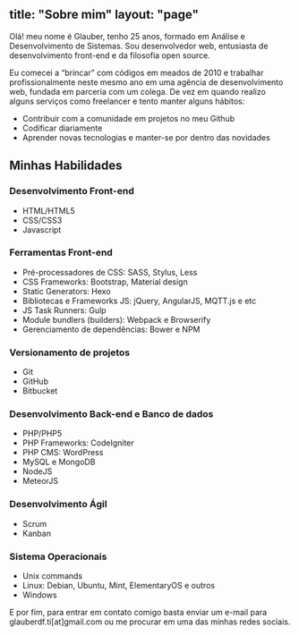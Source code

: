title: "Sobre mim"
layout: "page"
---

Olá! meu nome é Glauber, tenho 25 anos, formado em Análise e Desenvolvimento de Sistemas. Sou desenvolvedor web, entusiasta de desenvolvimento front-end e da filosofia open source.

Eu comecei a “brincar” com códigos em meados de 2010 e trabalhar profissionalmente neste mesmo ano em uma agência de desenvolvimento web, fundada em parceria com um colega. De vez em quando realizo alguns serviços como freelancer e tento manter alguns hábitos:

* Contribuir com a comunidade em projetos no meu Github
* Codificar diariamente
* Aprender novas tecnologias e manter-se por dentro das novidades

## Minhas Habilidades

### Desenvolvimento Front-end

* HTML/HTML5
* CSS/CSS3
* Javascript

### Ferramentas Front-end

* Pré-processadores de CSS: SASS, Stylus, Less
* CSS Frameworks: Bootstrap, Material design
* Static Generators: Hexo
* Bibliotecas e Frameworks JS: jQuery, AngularJS, MQTT.js e etc
* JS Task Runners: Gulp
* Module bundlers (builders): Webpack e Browserify
* Gerenciamento de dependências: Bower e NPM

### Versionamento de projetos

* Git
* GitHub
* Bitbucket

### Desenvolvimento Back-end e Banco de dados

* PHP/PHP5
* PHP Frameworks: CodeIgniter
* PHP CMS: WordPress
* MySQL e MongoDB
* NodeJS
* MeteorJS

### Desenvolvimento Ágil

* Scrum
* Kanban

### Sistema Operacionais

* Unix commands
* Linux: Debian, Ubuntu, Mint, ElementaryOS e outros
* Windows

E por fim, para entrar em contato comigo basta enviar um e-mail para glauberdf.ti[at]gmail.com ou me procurar em uma das minhas redes sociais.
